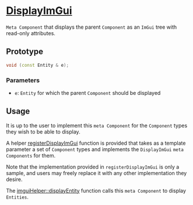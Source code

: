 # [DisplayImGui](DisplayImGui.hpp)

`Meta Component` that displays the parent `Component` as an `ImGui` tree with read-only attributes.

## Prototype

```cpp
void (const Entity & e);
```

### Parameters

* `e`: `Entity` for which the parent `Component` should be displayed

## Usage

It is up to the user to implement this `meta Component` for the `Component` types they wish to be able to display.

A helper [registerDisplayImGui](../../helpers/meta/registerDisplayImGui.md) function is provided that takes as a template parameter a set of `Component` types and implements the `DisplayImGui` `meta Components` for them.

Note that the implementation provided in `registerDisplayImGui` is only a sample, and users may freely replace it with any other implementation they desire.

The [imguiHelper::displayEntity](../../helpers/imguiHelper.md) function calls this `meta Component` to display `Entities`.